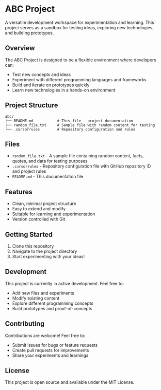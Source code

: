 # ABC Project

A versatile development workspace for experimentation and learning. This project serves as a sandbox for testing ideas, exploring new technologies, and building prototypes.

## Overview

The ABC Project is designed to be a flexible environment where developers can:
- Test new concepts and ideas
- Experiment with different programming languages and frameworks
- Build and iterate on prototypes quickly
- Learn new technologies in a hands-on environment

## Project Structure

```
abc/
├── README.md           # This file - project documentation
├── random_file.txt     # Sample file with random content for testing
└── .cursorrules        # Repository configuration and rules
```

## Files

- `random_file.txt` - A sample file containing random content, facts, quotes, and data for testing purposes
- `.cursorrules` - Repository configuration file with GitHub repository ID and project rules
- `README.md` - This documentation file

## Features

- Clean, minimal project structure
- Easy to extend and modify
- Suitable for learning and experimentation
- Version controlled with Git

## Getting Started

1. Clone this repository
2. Navigate to the project directory
3. Start experimenting with your ideas!

## Development

This project is currently in active development. Feel free to:
- Add new files and experiments
- Modify existing content
- Explore different programming concepts
- Build prototypes and proof-of-concepts

## Contributing

Contributions are welcome! Feel free to:
- Submit issues for bugs or feature requests
- Create pull requests for improvements
- Share your experiments and learnings

## License

This project is open source and available under the MIT License.
